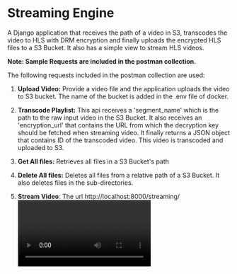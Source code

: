 # Streaming Engine

A Django application that receives the path of a video in S3, transcodes the video to HLS with DRM encryption and finally uploads the encrypted HLS files to a S3 Bucket.
It also has a simple view to stream HLS videos.


**Note: Sample Requests are included in the postman collection.**

The following requests included in the postman collection are used:

1. **Upload Video:** Provide a video file and the application uploads the video to S3 bucket. The name of the bucket is added in the .env file of docker. 

2. **Transcode Playlist:** This api receives a 'segment_name' which is the path to the raw input video in the S3 Bucket. It also receives an 'encryption_url' that contains the URL from which the decryption key should be fetched when streaming video. It finally returns a JSON object that contains ID of the transcoded video. This video is transcoded and uploaded to S3.

3. **Get All files:** Retrieves all files in a S3 Bucket's path

4. **Delete All files:** Deletes all files from a relative path of a S3 Bucket. It also deletes files in the sub-directories.

5. **Stream Video**: The url http://localhost:8000/streaming/<video id> streams the video (if it exists) related to the corresponding ID provided in the URL path.